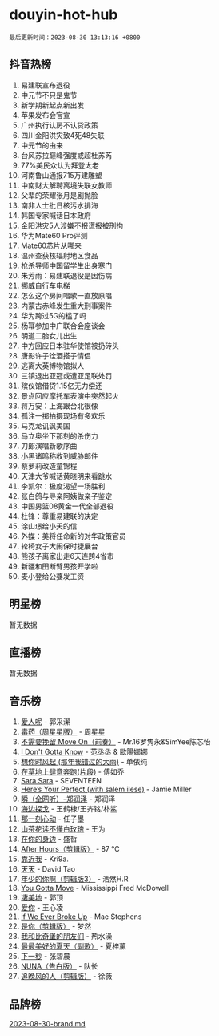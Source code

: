 # douyin-hot-hub

`最后更新时间：2023-08-30 13:13:16 +0800`

## 抖音热榜

1. 易建联宣布退役
1. 中元节不只是鬼节
1. 新学期新起点新出发
1. 苹果发布会官宣
1. 广州执行认房不认贷政策
1. 四川金阳洪灾致4死48失联
1. 中元节的由来
1. 台风苏拉巅峰强度或超杜苏芮
1. 77%美民众认为拜登太老
1. 河南鲁山通报715万建雕塑
1. 中南财大解聘离境失联女教师
1. 父辈的荣耀张月是剧抛脸
1. 南非人士批日核污水排海
1. 韩国专家喊话日本政府
1. 金阳洪灾5人涉嫌不报谎报被刑拘
1. 华为Mate60 Pro评测
1. Mate60芯片从哪来
1. 温州查获核辐射地区食品
1. 枪杀导师中国留学生出身寒门
1. 朱芳雨：易建联退役是因伤病
1. 挪威自行车电梯
1. 怎么这个房间唱歌一直放原唱
1. 内蒙古赤峰发生重大刑事案件
1. 华为跨过5G的槛了吗
1. 杨幂参加中广联合会座谈会
1. 明道二胎女儿出生
1. 中方回应日本驻华使馆被扔砖头
1. 唐影许子诠酒搭子情侣
1. 逃离大英博物馆拟人
1. 三镇退出亚冠或遭亚足联处罚
1. 殡仪馆借贷1.15亿无力偿还
1. 景点回应摩托车表演中突然起火
1. 蒋万安：上海跟台北很像
1. 孤注一掷拍摄现场有多欢乐
1. 马克龙讥讽美国
1. 马立奥坐下那刻的杀伤力
1. 刀郎演唱新歌序曲
1. 小黑诸鸣称收到威胁邮件
1. 蔡萝莉改造童锦程
1. 天津大爷喊话黄晓明来看跳水
1. 李凯尔：极度渴望一场胜利
1. 张白鸽与寻亲阿姨做亲子鉴定
1. 中国男篮08黄金一代全部退役
1. 杜锋：尊重易建联的决定
1. 涂山璟给小夭的信
1. 外媒：美将任命新的对华政策官员
1. 轮椅女子大闹保时捷展台
1. 熊孩子离家出走6天连跨4省市
1. 新疆和田断臂男孩开学啦
1. 麦小登给公婆发工资

## 明星榜

暂无数据

## 直播榜

暂无数据

## 音乐榜

1. [爱人呢](https://sf3-cdn-tos.douyinstatic.com/obj/tos-cn-ve-2774/2041dc10f3c442f1992b439a00eaf2ba) - 郭采潔
1. [毒药（周星星版）](https://sf6-cdn-tos.douyinstatic.com/obj/tos-cn-ve-2774/oAXunb2JtDTQMcBfaEkg8Be5IhZQCmGByB0V33) - 周星星
1. [不需要挽留 Move On（前奏）](https://sf6-cdn-tos.douyinstatic.com/obj/tos-cn-ve-2774/ooCBhgCCkF4nExzQL9WZSUbitfA8IsDkgQIYhe) - Mr.16罗隽永&SimYee陈芯怡
1. [I Don't Gotta Know](https://sf6-cdn-tos.douyinstatic.com/obj/tos-cn-ve-2774/o8nCfgMGwCsAvgDe5bzzaDQDFf6ksAUxrlFC8J) - 范丞丞 & 歐陽娜娜
1. [想你时风起 (那年我错过的大雨)](https://sf3-cdn-tos.douyinstatic.com/obj/tos-cn-ve-2774/ooR7G8ftDMzIgnxa0HbReM4CZ74qknQABLtHB1) - 单依纯
1. [在草地上肆意奔跑(片段)](https://sf6-cdn-tos.douyinstatic.com/obj/tos-cn-ve-2774/8831d494742f45dabdfa8adb8b817259) - 傅如乔
1. [Sara Sara](https://sf6-cdn-tos.douyinstatic.com/obj/tos-cn-ve-2774/oAceDXU2gVHZCQFrkrYmX8e5tUBxQPb6Bmd2nF) - SEVENTEEN
1. [Here’s Your Perfect (with salem ilese)](https://sf3-cdn-tos.douyinstatic.com/obj/tos-cn-ve-2774/076b1576c6c546598f803fe53da388a7) - Jamie Miller
1. [瞬（全网听）-郑润泽](https://sf6-cdn-tos.douyinstatic.com/obj/tos-cn-ve-2774/o4Vb9eJZClCZTnRQYy0BRSeHGrDtrkrQgIBvQt) - 郑润泽
1. [海边探戈](https://sf3-cdn-tos.douyinstatic.com/obj/tos-cn-ve-2774/os9gE0VQCGqt6VQkZDyBBYvfSDY0QFe3vVmubn) - 王鹤棣/王齐铭/朴鲨
1. [那一刻心动](https://sf6-cdn-tos.douyinstatic.com/obj/tos-cn-ve-2774/4c0ed00133e3439592b4741c72acc6f3) - 任子墨
1. [山茶花读不懂白玫瑰](https://sf6-cdn-tos.douyinstatic.com/obj/tos-cn-ve-2774/osfn8B7DktrRHEPJgPCfDbw7QDQEkwC16BxZg9) - 王为
1. [在你的身边](https://sf3-cdn-tos.douyinstatic.com/obj/tos-cn-ve-2774/9dce2ee6c9f84c17a6d68458730d7ae8) - 盛哲
1. [After Hours（剪辑版）](https://sf3-cdn-tos.douyinstatic.com/obj/tos-cn-ve-2774/owgWztApWhImMFMpyEyQfAIyIusRBioqSgWk7T) - 87 ℃
1. [靠近我](https://sf6-cdn-tos.douyinstatic.com/obj/tos-cn-ve-2774/oMGCfQ3FZdrziXO1QC8zgfNXawBf91hGAIvUrY) - Kri9a.
1. [天天](https://sf6-cdn-tos.douyinstatic.com/obj/tos-cn-ve-2774/6b075c4856e34a60a1ef022c4a80dec5) - David Tao
1. [年少的你啊（剪辑版3）](https://sf3-cdn-tos.douyinstatic.com/obj/tos-cn-ve-2774/oo2vDGhzyAtN1QLfh5k1iBIpWAv2NOZQysM5tK) - 浩然H.R
1. [You Gotta Move](https://sf6-cdn-tos.douyinstatic.com/obj/tos-cn-ve-2774/a2b672af67514106b25cdfd6f1a8aad2) - Mississippi Fred McDowell
1. [凄美地](https://sf6-cdn-tos.douyinstatic.com/obj/tos-cn-ve-2774/oshF4RgFMhmTSa4jCaHNUXI0NetFtBBQBzBZdf) - 郭顶
1. [爱你](https://sf3-cdn-tos.douyinstatic.com/obj/tos-cn-ve-2774/738d8b240f1e4519b44cf31c84e02e24) - 王心凌
1. [If We Ever Broke Up](https://sf3-cdn-tos.douyinstatic.com/obj/tos-cn-ve-2774/o8onj5HDk0ImtBmO0URBfeyCDXQJMYkQ1gb8Zy) - Mae Stephens
1. [是你（剪辑版）](https://sf6-cdn-tos.douyinstatic.com/obj/tos-cn-ve-2774/46019dae783c4c969944217fe1cfafc4) - 梦然
1. [我和比奇堡的朋友们](https://sf6-cdn-tos.douyinstatic.com/obj/tos-cn-ve-2774/f0505db981ea4a6d91453a15924a82aa) - 热水澡
1. [最最美好的夏天（副歌）](https://sf3-cdn-tos.douyinstatic.com/obj/tos-cn-ve-2774/o4FMghDLZkPIkCutdrsXlbTHcaZztBfeCp9AFS) - 夏梓薰
1. [下一秒](https://sf3-cdn-tos.douyinstatic.com/obj/tos-cn-ve-2774/16eedda97153423db2501ff6373be86a) - 张碧晨
1. [NUNA（告白版）](https://sf3-cdn-tos.douyinstatic.com/obj/tos-cn-ve-2774/a65828cbd8ce41a78a430a58b49f4feb) - 队长
1. [追晚风的人（剪辑版）](https://sf3-cdn-tos.douyinstatic.com/obj/tos-cn-ve-2774/560835060af84ac29cd5c12e2a98f7eb) - 徐薇

## 品牌榜

[2023-08-30-brand.md](2023-08-30-brand.md)
